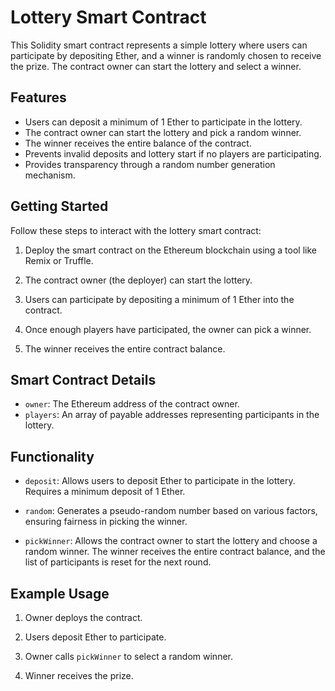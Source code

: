 # Lottery Smart Contract

This Solidity smart contract represents a simple lottery where users can participate by depositing Ether, and a winner is randomly chosen to receive the prize. The contract owner can start the lottery and select a winner.

## Features

- Users can deposit a minimum of 1 Ether to participate in the lottery.
- The contract owner can start the lottery and pick a random winner.
- The winner receives the entire balance of the contract.
- Prevents invalid deposits and lottery start if no players are participating.
- Provides transparency through a random number generation mechanism.

## Getting Started

Follow these steps to interact with the lottery smart contract:

1. Deploy the smart contract on the Ethereum blockchain using a tool like Remix or Truffle.

2. The contract owner (the deployer) can start the lottery.

3. Users can participate by depositing a minimum of 1 Ether into the contract.

4. Once enough players have participated, the owner can pick a winner.

5. The winner receives the entire contract balance.

## Smart Contract Details

- `owner`: The Ethereum address of the contract owner.
- `players`: An array of payable addresses representing participants in the lottery.

## Functionality

- `deposit`: Allows users to deposit Ether to participate in the lottery. Requires a minimum deposit of 1 Ether.

- `random`: Generates a pseudo-random number based on various factors, ensuring fairness in picking the winner.

- `pickWinner`: Allows the contract owner to start the lottery and choose a random winner. The winner receives the entire contract balance, and the list of participants is reset for the next round.

## Example Usage

1. Owner deploys the contract.

2. Users deposit Ether to participate.

3. Owner calls `pickWinner` to select a random winner.

4. Winner receives the prize.

